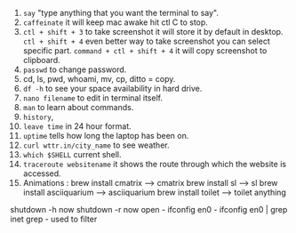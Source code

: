 1. `say` "type anything that you want the terminal to say".
2. `caffeinate` it will keep mac awake hit ctl C to stop.
3. `ctl + shift + 3` to take screenshot it will store it by default in desktop. `ctl + shift + 4` even better way to take screenshot you can select specific part. `command + ctl + shift + 4` it will copy screenshot to clipboard.
4. `passwd` to change password.
5. cd, ls, pwd, whoami, mv, cp, ditto = copy.
6. `df -h` to see your space availability in hard drive.
7. `nano filename` to edit in terminal itself.
8. `man` to learn about commands.
9. `history`, 
10. `leave time` in 24 hour format.
11. `uptime` tells how long the laptop has been on.
12. `curl wttr.in/city_name` to see weather.
13. `which $SHELL` current shell.
14. `traceroute websitename` it shows the route through which the website is accessed.
15. Animations : 
  brew install cmatrix --> cmatrix
  brew install sl --> sl
  brew install asciiquarium --> asciiquarium
  brew install toilet --> toilet anything
    

shutdown -h now
shutdown -r now
open - 
ifconfig en0 - 
ifconfig en0 | grep inet
grep -  used to filter